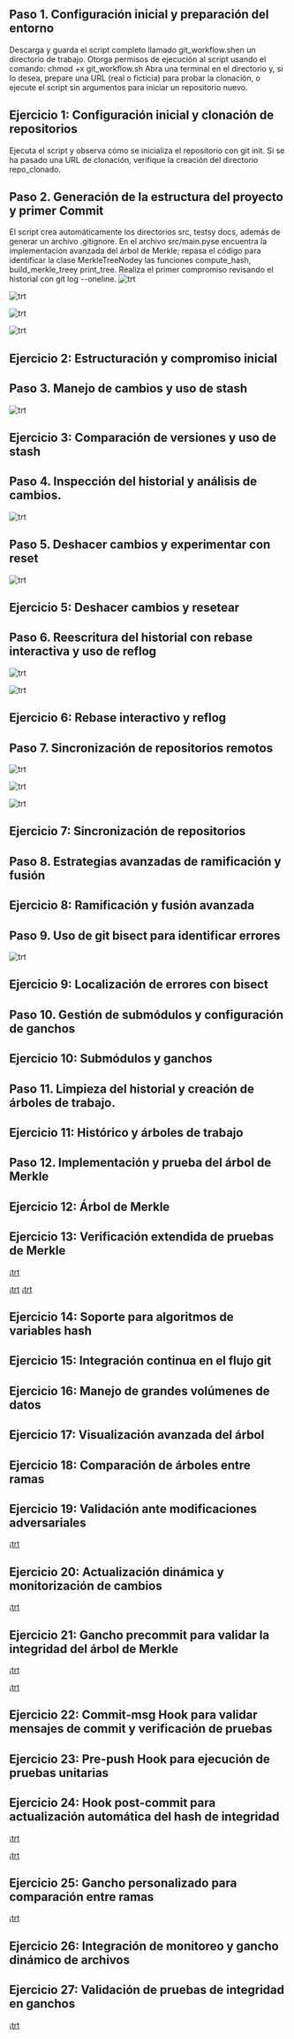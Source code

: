 
## Paso 1. Configuración inicial y preparación del entorno

Descarga y guarda el script completo llamado git_workflow.shen un directorio de trabajo.
Otorga permisos de ejecución al script usando el comando:
chmod +x git_workflow.sh
Abra una terminal en el directorio y, si lo desea, prepare una URL (real o ficticia) para probar la clonación, o ejecute el script sin argumentos para iniciar un repositorio nuevo.
## Ejercicio 1: Configuración inicial y clonación de repositorios

Ejecuta el script y observa cómo se inicializa el repositorio con git init.
Si se ha pasado una URL de clonación, verifique la creación del directorio repo_clonado.
## Paso 2. Generación de la estructura del proyecto y primer Commit

El script crea automáticamente los directorios src, testsy docs, además de generar un archivo .gitignore.
En el archivo src/main.pyse encuentra la implementación avanzada del árbol de Merkle; repasa el código para identificar la clase MerkleTreeNodey las funciones compute_hash, build_merkle_treey print_tree.
Realiza el primer compromiso revisando el historial con git log --oneline.
![trt](https://github.com/BiancaMT957/Desarrollo-de-Software/blob/main/pd1/img/dir1cod.png)

![trt](https://github.com/BiancaMT957/Desarrollo-de-Software/blob/main/pd1/img/cod2dir1.png)

![trt](https://github.com/BiancaMT957/Desarrollo-de-Software/blob/main/pd1/img/cod3dir1.png)

![trt](https://github.com/BiancaMT957/Desarrollo-de-Software/blob/main/pd1/img/codi3dir1.png)


## Ejercicio 2: Estructuración y compromiso inicial
## Paso 3. Manejo de cambios y uso de stash

![trt](https://github.com/BiancaMT957/Desarrollo-de-Software/blob/main/pd1/img/cod8dir1.png)

## Ejercicio 3: Comparación de versiones y uso de stash

## Paso 4. Inspección del historial y análisis de cambios.

![trt](https://github.com/BiancaMT957/Desarrollo-de-Software/blob/main/pd1/img/cod9dir1.png)
## Paso 5. Deshacer cambios y experimentar con reset
![trt](https://github.com/BiancaMT957/Desarrollo-de-Software/blob/main/pd1/img/cod10dir1.png)


## Ejercicio 5: Deshacer cambios y resetear


## Paso 6. Reescritura del historial con rebase interactiva y uso de reflog

![trt](https://github.com/BiancaMT957/Desarrollo-de-Software/blob/main/pd1/img/cod11dir1.png)



![trt](https://github.com/BiancaMT957/Desarrollo-de-Software/blob/main/pd1/img/cod12dir1.png)

## Ejercicio 6: Rebase interactivo y reflog

## Paso 7. Sincronización de repositorios remotos

![trt](https://github.com/BiancaMT957/Desarrollo-de-Software/blob/main/pd1/img/cod15dir1.png)

![trt](https://github.com/BiancaMT957/Desarrollo-de-Software/blob/main/pd1/img/cod16dir1.png)

![trt](https://github.com/BiancaMT957/Desarrollo-de-Software/blob/main/pd1/img/cod17dir1.png)
## Ejercicio 7: Sincronización de repositorios
## Paso 8. Estrategias avanzadas de ramificación y fusión
## Ejercicio 8: Ramificación y fusión avanzada
## Paso 9. Uso de git bisect para identificar errores

![trt](https://github.com/BiancaMT957/Desarrollo-de-Software/blob/main/pd1/img/cod25dir1.png)

## Ejercicio 9: Localización de errores con bisect
## Paso 10. Gestión de submódulos y configuración de ganchos

## Ejercicio 10: Submódulos y ganchos

## Paso 11. Limpieza del historial y creación de árboles de trabajo.
## Ejercicio 11: Histórico y árboles de trabajo
## Paso 12. Implementación y prueba del árbol de Merkle
## Ejercicio 12: Árbol de Merkle
## Ejercicio 13: Verificación extendida de pruebas de Merkle


¡[trt](https://github.com/BiancaMT957/Desarrollo-de-Software/blob/main/pd1/img/cod20dir1.png)

¡[trt](https://github.com/BiancaMT957/Desarrollo-de-Software/blob/main/pd1/img/cod21dir1.png)
¡[trt](https://github.com/BiancaMT957/Desarrollo-de-Software/blob/main/pd1/img/cod22dir1.png)
## Ejercicio 14: Soporte para algoritmos de variables hash






## Ejercicio 15: Integración continua en el flujo git

## Ejercicio 16: Manejo de grandes volúmenes de datos

## Ejercicio 17: Visualización avanzada del árbol


## Ejercicio 18: Comparación de árboles entre ramas


## Ejercicio 19: Validación ante modificaciones adversariales

¡[trt](https://github.com/BiancaMT957/Desarrollo-de-Software/blob/main/pd1/img/1dir2.png)
## Ejercicio 20: Actualización dinámica y monitorización de cambios

¡[trt](https://github.com/BiancaMT957/Desarrollo-de-Software/blob/main/pd1/img/1dir4.png)


## Ejercicio 21: Gancho precommit para validar la integridad del árbol de Merkle
¡[trt](https://github.com/BiancaMT957/Desarrollo-de-Software/blob/main/pd1/img/1dir5.png)

¡[trt](https://github.com/BiancaMT957/Desarrollo-de-Software/blob/main/pd1/img/1dir6.png)
## Ejercicio 22: Commit-msg Hook para validar mensajes de commit y verificación de pruebas


## Ejercicio 23: Pre-push Hook para ejecución de pruebas unitarias

## Ejercicio 24: Hook post-commit para actualización automática del hash de integridad

¡[trt](https://github.com/BiancaMT957/Desarrollo-de-Software/blob/main/pd1/img/1dir7.png)

¡[trt](https://github.com/BiancaMT957/Desarrollo-de-Software/blob/main/pd1/img/1dir8.png)
## Ejercicio 25: Gancho personalizado para comparación entre ramas
¡[trt](https://github.com/BiancaMT957/Desarrollo-de-Software/blob/main/pd1/img/cod25dir1.png)
## Ejercicio 26: Integración de monitoreo y gancho dinámico de archivos

## Ejercicio 27: Validación de pruebas de integridad en ganchos
¡[trt](https://github.com/BiancaMT957/Desarrollo-de-Software/blob/main/pd1/img/cod26dir1.png)
